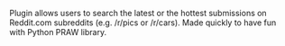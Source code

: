 Plugin allows users to search the latest or the hottest submissions on Reddit.com
subreddits (e.g. /r/pics or /r/cars). Made quickly to have fun with Python PRAW 
library.
